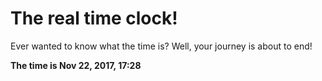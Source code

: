 # The real time clock!

Ever wanted to know what the time is? Well, your journey is about to end!

**The time is Nov 22, 2017, 17:28**